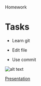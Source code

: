 Homework

# Tasks

 * Learn git

 * Edit file

 * Use commit

![alt text](<Без названия.png>)

[Presentation](<[Скачать презентацию. Знакомство с контролем версий].pdf>)

